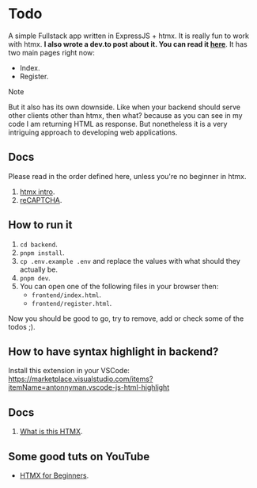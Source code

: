 # Todo

A simple Fullstack app written in ExpressJS + htmx. It is really fun to work with htmx. **I also wrote a dev.to post about it. You can read it [here](https://dev.to/kasir-barati/htmx-and-expressjs-36dk)**.
It has two main pages right now:

- Index.
- Register.

> [!NOTE]
>
> But it also has its own downside. Like when your backend should serve other clients other than htmx, then what? because as you can see in my code I am returning HTML as response. But nonetheless it is a very intriguing approach to developing web applications.

## Docs

Please read in the order defined here, unless you're no beginner in htmx.

1. [htmx intro](./docs/what-is-the-fuss.md).
2. [reCAPTCHA](./docs/recaptcha.md).

## How to run it

1. `cd backend`.
2. `pnpm install`.
3. `cp .env.example .env` and replace the values with what should they actually be.
4. `pnpm dev`.
5. You can open one of the following files in your browser then:
   - `frontend/index.html`.
   - `frontend/register.html`.

Now you should be good to go, try to remove, add or check some of the todos ;).

## How to have syntax highlight in backend?

Install this extension in your VSCode: https://marketplace.visualstudio.com/items?itemName=antonnyman.vscode-js-html-highlight

## Docs

1. [What is this HTMX](./docs/what-is-the-fuss.md).

## Some good tuts on YouTube

- [HTMX for Beginners](https://www.youtube.com/playlist?list=PL4cUxeGkcC9gnEsXRqdY4e_xNy9GK7aQR).
